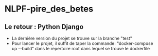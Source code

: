 # NLPF-pire_des_betes
## Le retour : Python Django

- La dernière version du projet se trouve sur la branche "test"
- Pour lancer le projet, il suffit de taper la commande: "docker-compose up --build" dans le repertoire root dans lequel se trouve le dockerfile
